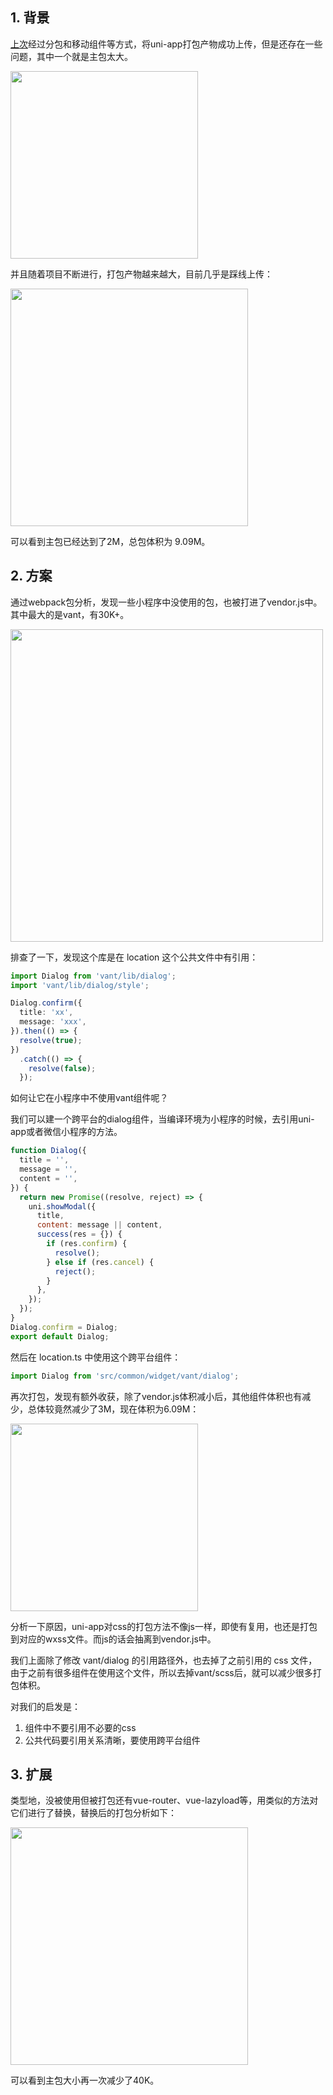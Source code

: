 ## 1. 背景

[上次](https://juejin.cn/post/7128666060592513061)经过分包和移动组件等方式，将uni-app打包产物成功上传，但是还存在一些问题，其中一个就是主包太大。



<img src="https://mike-1255355338.cos.ap-guangzhou.myqcloud.com/article/2022/8/uniapp-after-subpackage-2.png" width="300">

并且随着项目不断进行，打包产物越来越大，目前几乎是踩线上传：

<img src="https://mike-1255355338.cos.ap-guangzhou.myqcloud.com/article/2022/8/uni-app-bundle-week-2.0.png" width="380">

可以看到主包已经达到了2M，总包体积为 9.09M。

## 2. 方案

通过webpack包分析，发现一些小程序中没使用的包，也被打进了vendor.js中。其中最大的是vant，有30K+。

<img src="https://mike-1255355338.cos.ap-guangzhou.myqcloud.com/article/2022/8/uni-app-vendor-node_modules.png" width="500">


排查了一下，发现这个库是在 location 这个公共文件中有引用：

```ts
import Dialog from 'vant/lib/dialog';
import 'vant/lib/dialog/style';

Dialog.confirm({
  title: 'xx',
  message: 'xxx',
}).then(() => {
  resolve(true);
})
  .catch(() => {
    resolve(false);
  });
```


如何让它在小程序中不使用vant组件呢？

我们可以建一个跨平台的dialog组件，当编译环境为小程序的时候，去引用uni-app或者微信小程序的方法。

```js
function Dialog({
  title = '',
  message = '',
  content = '',
}) {
  return new Promise((resolve, reject) => {
    uni.showModal({
      title,
      content: message || content,
      success(res = {}) {
        if (res.confirm) {
          resolve();
        } else if (res.cancel) {
          reject();
        }
      },
    });
  });
}
Dialog.confirm = Dialog;
export default Dialog;
```

然后在 location.ts 中使用这个跨平台组件：

```ts
import Dialog from 'src/common/widget/vant/dialog';
```

再次打包，发现有额外收获，除了vendor.js体积减小后，其他组件体积也有减少，总体较竟然减少了3M，现在体积为6.09M：

<img src="https://mike-1255355338.cos.ap-guangzhou.myqcloud.com/article/2022/8/uni-app-bundle-week-2.1.png" width="300">

分析一下原因，uni-app对css的打包方法不像js一样，即使有复用，也还是打包到对应的wxss文件。而js的话会抽离到vendor.js中。

我们上面除了修改 vant/dialog 的引用路径外，也去掉了之前引用的 css 文件，由于之前有很多组件在使用这个文件，所以去掉vant/scss后，就可以减少很多打包体积。

对我们的启发是：
1. 组件中不要引用不必要的css
2. 公共代码要引用关系清晰，要使用跨平台组件

## 3. 扩展

类型地，没被使用但被打包还有vue-router、vue-lazyload等，用类似的方法对它们进行了替换，替换后的打包分析如下：

<img src="https://mike-1255355338.cos.ap-guangzhou.myqcloud.com/article/2022/8/uni-app-bundle-week-2.3.png" width="380">


可以看到主包大小再一次减少了40K。